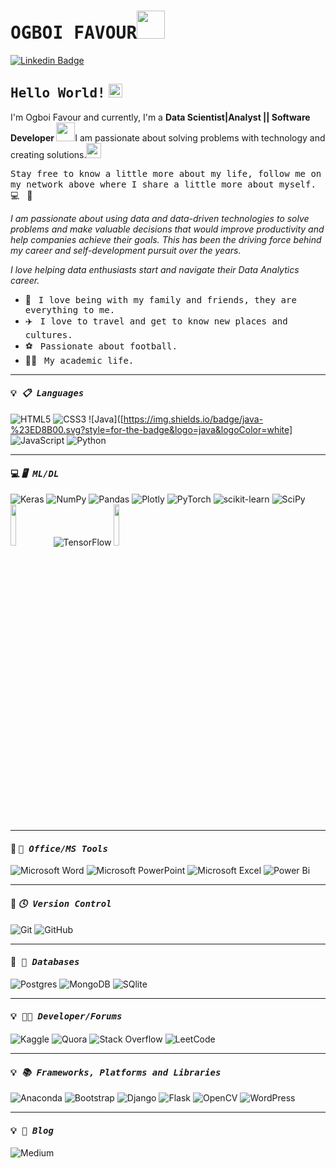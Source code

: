 # <samp>OGBOI FAVOUR</samp><img src="https://github.com/mupezzuol/mupezzuol/blob/master/assets/mario_hello_big.gif" width="45px">

[![Linkedin Badge](https://img.shields.io/badge/LinkedIn-%230077B5.svg?&style=flat-square&logo=linkedin&logoColor=white&color=071A2C&link=https://www.linkedin.com/in/mupezzuol/)](https://www.linkedin.com/in/mupezzuol/)


## <samp>Hello World!</samp> <img src="https://github.com/mupezzuol/mupezzuol/blob/master/assets/earth.gif" width="22px">

I'm Ogboi Favour and currently, I'm a <b> Data Scientist|Analyst || Software Developer </b> <img src="https://github.com/mupezzuol/mupezzuol/blob/master/assets/developer.gif" width="30px">I am passionate about solving problems with technology and creating solutions.<img src="https://media.giphy.com/media/WUlplcMpOCEmTGBtBW/giphy.gif" width="24">

<samp>Stay free to know a little more about my life, follow me on my network above where I share a little more about myself.</samp> &nbsp; 💻 &nbsp; 🚀

<i> I am passionate about using data and data-driven technologies to solve problems and make valuable decisions that would improve productivity and help companies achieve their goals. This has been the driving force behind my career and self-development pursuit over the years.</i>

<i>I love helping data enthusiasts start and navigate their Data Analytics career.</i>

- 🏡 &nbsp; <samp>I love being with my family and friends, they are everything to me.</samp>
- ✈️ &nbsp; <samp>I love to travel and get to know new places and cultures.</samp>
- ⚽ &nbsp; <samp>Passionate about football.</samp>
- 👨‍🎓 &nbsp; <samp>My academic life.</samp>

***


#### :bulb:<b><i><samp> 📋 Languages </samp></i></b>
   ![HTML5](https://img.shields.io/badge/html5-%23E34F26.svg?style=for-the-badge&logo=html5&logoColor=white)
   ![CSS3](https://img.shields.io/badge/css3-%231572B6.svg?style=for-the-badge&logo=css3&logoColor=white)
   ![Java]([https://img.shields.io/badge/java-%23ED8B00.svg?style=for-the-badge&logo=java&logoColor=white]
   ![JavaScript](https://img.shields.io/badge/javascript-%23323330.svg?style=for-the-badge&logo=javascript&logoColor=%23F7DF1E)
   ![Python](https://img.shields.io/badge/python-3670A0?style=for-the-badge&logo=python&logoColor=ffdd54)
***   
   
#### :computer: <b><i><samp> 🖥️ ML/DL </samp></i></b>
  ![Keras](https://img.shields.io/badge/Keras-%23D00000.svg?style=for-the-badge&logo=Keras&logoColor=white)
  ![NumPy](https://img.shields.io/badge/numpy-%23013243.svg?style=for-the-badge&logo=numpy&logoColor=white)
  ![Pandas](https://img.shields.io/badge/pandas-%23150458.svg?style=for-the-badge&logo=pandas&logoColor=white)
  ![Plotly](https://img.shields.io/badge/Plotly-%233F4F75.svg?style=for-the-badge&logo=plotly&logoColor=white)
  ![PyTorch](https://img.shields.io/badge/PyTorch-%23EE4C2C.svg?style=for-the-badge&logo=PyTorch&logoColor=white)
  ![scikit-learn](https://img.shields.io/badge/scikit--learn-%23F7931E.svg?style=for-the-badge&logo=scikit-learn&logoColor=white)
  ![SciPy](https://img.shields.io/badge/SciPy-%230C55A5.svg?style=for-the-badge&logo=scipy&logoColor=%white)
  ![TensorFlow](https://img.shields.io/badge/TensorFlow-%23FF6F00.svg?style=for-the-badge&logo=TensorFlow&logoColor=white)
   <img align = "left" width = "13%"  src = 'https://th.bing.com/th/id/OIP.WwXtTG8_vtxWGz1c34lQQQHaBx?pid=ImgDet&rs=1'/>
   <img width = "13%"  src = 'https://th.bing.com/th/id/OIP.K2jskB8EL12SkMol6fZNjAHaBx?pid=ImgDet&rs=1'/>
***

#### :wrench: <b><i><samp>🏢 Office/MS Tools </samp></i></b>
   ![Microsoft Word](https://img.shields.io/badge/Microsoft_Word-2B579A?style=for-the-badge&logo=microsoft-word&logoColor=white)
   ![Microsoft PowerPoint](https://img.shields.io/badge/Microsoft_PowerPoint-B7472A?style=for-the-badge&logo=microsoft-powerpoint&logoColor=white)
   ![Microsoft Excel](https://img.shields.io/badge/Microsoft_Excel-217346?style=for-the-badge&logo=microsoft-excel&logoColor=white)
   ![Power Bi](https://img.shields.io/badge/power_bi-F2C811?style=for-the-badge&logo=powerbi&logoColor=black)
***

#### :wrench: <b><i><samp> 🕓 Version Control </samp></i></b>
   ![Git](https://img.shields.io/badge/git-%23F05033.svg?style=for-the-badge&logo=git&logoColor=white)
   ![GitHub](https://img.shields.io/badge/github-%23121011.svg?style=for-the-badge&logo=github&logoColor=white)
***
   
#### :open_file_folder:<b><i><samp> 💾 Databases </samp></i></b>
   ![Postgres](https://img.shields.io/badge/postgres-%23316192.svg?style=for-the-badge&logo=postgresql&logoColor=white)
   ![MongoDB](https://img.shields.io/badge/MongoDB-%234ea94b.svg?style=for-the-badge&logo=mongodb&logoColor=white)
   ![SQlite](https://img.shields.io/badge/sqlite-%2307405e.svg?style=for-the-badge&logo=sqlite&logoColor=white)
***
   
#### :bulb:<b><i><samp> 🧑‍💻 Developer/Forums </samp></i></b>
   ![Kaggle](https://img.shields.io/badge/Kaggle-035a7d?style=for-the-badge&logo=kaggle&logoColor=white)
   ![Quora](https://img.shields.io/badge/Quora-%23B92B27.svg?style=for-the-badge&logo=Quora&logoColor=white)
   ![Stack Overflow](https://img.shields.io/badge/-Stackoverflow-FE7A16?style=for-the-badge&logo=stack-overflow&logoColor=white)
   ![LeetCode](https://img.shields.io/badge/LeetCode-000000?style=for-the-badge&logo=LeetCode&logoColor=#d16c06)
***

#### :bulb:<b><i><samp> 📚 Frameworks, Platforms and Libraries </samp></i></b>
   ![Anaconda](https://img.shields.io/badge/Anaconda-%2344A833.svg?style=for-the-badge&logo=anaconda&logoColor=white)
   ![Bootstrap](https://img.shields.io/badge/bootstrap-%238511FA.svg?style=for-the-badge&logo=bootstrap&logoColor=white)
   ![Django](https://img.shields.io/badge/django-%23092E20.svg?style=for-the-badge&logo=django&logoColor=white)
   ![Flask](https://img.shields.io/badge/flask-%23000.svg?style=for-the-badge&logo=flask&logoColor=white)
   ![OpenCV](https://img.shields.io/badge/opencv-%23white.svg?style=for-the-badge&logo=opencv&logoColor=white)
   ![WordPress](https://img.shields.io/badge/WordPress-%23117AC9.svg?style=for-the-badge&logo=WordPress&logoColor=white)
***

#### :bulb:<b><i><samp> 📝 Blog </samp></i></b>
   ![Medium](https://img.shields.io/badge/Medium-12100E?style=for-the-badge&logo=medium&logoColor=white)


